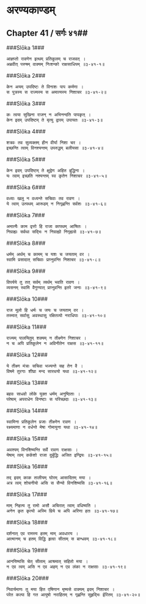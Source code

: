 अरण्यकाण्डम्
===============================


## Chapter 41  / सर्गः ४१##


###Slōka 1###


    आज्ञप्तो रावणेन इत्थम् प्रतिकूलम् च राजवत् ।
    अब्रवीत् परुषम् वाक्यम् निःशन्को राक्षसाधिपम् ॥३-४१-१॥


###Slōka 2###


    केन अयम् उपदिष्टः ते विनाशः पाप कर्मणा ।
    स पुत्रस्य स राज्यस्य स अमात्यस्य निशाचर ॥३-४१-२॥


###Slōka 3###


    कः त्वया सुखिना राजन् न अभिनन्दति पापकृत् ।
    केन इदम् उपदिष्टम् ते मृत्यु द्वारम् उपायतः ॥३-४१-३॥


###Slōka 4###


    शत्रवः तव सुव्यक्तम् हीन वीर्या निशा चर ।
    इच्छन्ति त्वाम् विनश्यन्तम् उपरुद्धम् बलीयसा ॥३-४१-४॥


###Slōka 5###


    केन इदम् उपदिष्टम् ते क्षुद्रेण अहित बुद्धिना ।
    यः त्वाम् इच्छति नश्यन्तम् स्व कृतेन निशाचर ॥३-४१-५॥


###Slōka 6###


    वध्याः खलु न वध्यन्ते सचिवाः तव रावण ।
    ये त्वाम् उत्पथम् आरूढम् न निगृह्णन्ति सर्वशः ॥३-४१-६॥


###Slōka 7###


    अमात्यैः काम वृत्तो हि राजा कापथम् आश्रितः ।
    निग्राह्यः सर्वथा सद्भिः न निग्राह्यो निगृह्यसे ॥३-४१-७॥


###Slōka 8###


    धर्मम् अर्थम् च कामम् च यशः च जयताम् वर ।
    स्वामि प्रसादात् सचिवाः प्राप्नुवन्ति निशाचर ॥३-४१-८॥


###Slōka 9###


    विपर्यये तु तत् सर्वम् व्यर्थम् भवति रावण ।
    व्यसनम् स्वामि वैगुण्यात् प्राप्नुवन्ति इतरे जनाः ॥३-४१-९॥


###Slōka 10###


    राज मूलो हि धर्मः च जयः च जयताम् वर ।
    तस्मात् सर्वासु अवस्थासु रक्षितव्यो नराधिपाः ॥३-४१-१०॥


###Slōka 11###


    राज्यम् पालयितुम् शक्यम् न तीक्ष्णेन निशाचर ।
    न च अपि प्रतिकूलेन न अविनीतेन राक्षस ॥३-४१-११॥


###Slōka 12###


    ये तीक्ष्ण मंत्राः सचिवा भज्यन्ते सह तेन वै ।
    विषमे तुरगाः शीघ्रा मन्द सारथयो यथा ॥३-४१-१२॥


###Slōka 13###


    बहवः साधवो लोके युक्त धर्मम् अनुष्ठिताः ।
    परेषाम् अपराधेन विनष्टाः स परिच्छदाः ॥३-४१-१३॥


###Slōka 14###


    स्वामिना प्रतिकूलेन प्रजाः तीक्ष्णेन रावण ।
    रक्ष्यमाणा न वर्धन्ते मेषा गोमायुना यथा ॥३-४१-१४॥


###Slōka 15###


    अवश्यम् विनशिष्यन्ति सर्वे रावण राक्षसाः ।
    येषाम् त्वम् कर्कशो राजा दुर्बुद्धिः अजित इन्द्रियः ॥३-४१-१५॥


###Slōka 16###


    तद् इदम् काक तालीयम् घोरम् आसादितम् मया ।
    अत्र त्वम् शोचनीयो असि स सैन्यो विनशिष्यसि ॥३-४१-१६॥


###Slōka 17###


    माम् निहत्य तु रामो असौ अचिरात् त्वाम् वधिष्यति ।
    अनेन कृत कृत्यो अस्मि म्रिये च अपि अरिणा हतः ॥३-४१-१७॥


###Slōka 18###


    दर्शनात् एव रामस्य हतम् माम् अवधारय ।
    आत्मानम् च हतम् विद्धि हृत्वा सीताम् स बान्धवम् ॥३-४१-१८॥


###Slōka 19###


    आनयिष्यसि चेत् सीताम् आश्रमात् सहितो मया ।
    न एव त्वम् असि न एव अहम् न एव लंका न राक्षसाः ॥३-४१-१९॥


###Slōka 20###


    निवार्यमाणः तु मया हित एषिणान मृष्यसे वाक्यम् इदम् निशाचर ।
    परेत कल्पा हि गत आयुषो नराहितम् न गृह्णन्ति सुहृद्भिः ईरितम् ॥३-४१-२०॥


